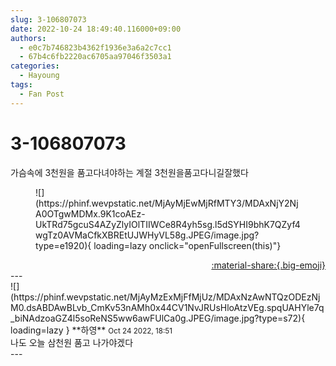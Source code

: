 ```yaml
---
slug: 3-106807073
date: 2022-10-24 18:49:40.116000+09:00
authors:
  - e0c7b746823b4362f1936e3a6a2c7cc1
  - 67b4c6fb2220ac6705aa97046f3503a1
categories:
  - Hayoung
tags:
  - Fan Post
---
```


# 3-106807073

<div class="post-container" markdown="1">
<div class="content-container md-sidebar__scrollwrap" markdown="1">

가슴속에 3천원을 품고다녀야하는 계절 3천원을품고다니길잘했다
<figure markdown="1">
![](https://phinf.wevpstatic.net/MjAyMjEwMjRfMTY3/MDAxNjY2NjA0OTgwMDMx.9K1coAEz-UkTRd75gcuS4AZyZlyIOlTIIWCe8R4yh5sg.l5dSYHI9bhK7QZyf4wgTz0AVMaCfkXBREtUJWHyVL58g.JPEG/image.jpg?type=e1920){ loading=lazy onclick="openFullscreen(this)"}
</figure>


</div>
</div>

<div style="text-align: right;" markdown="1">
<a href="https://weverse.io/fromis9/fanpost/3-106807073" style="text-align: right;">:material-share:{.big-emoji}</a>
</div>
---

<div class="comments-container md-sidebar__scrollwrap" markdown="1">
<div class="comment" markdown="1">
<div class='id-container' markdown="1">
![](https://phinf.wevpstatic.net/MjAyMzExMjFfMjUz/MDAxNzAwNTQzODEzNjM0.dsABDAwBLvb_CmKv53nAMh0x44CV1NvJRUsHloAtzVEg.spqUAHYle7q_biNAdzoaGZ4l5soReNS5ww6awFUlCa0g.JPEG/image.jpg?type=s72){ loading=lazy }
**<span class="artist">하영</span>** <small>Oct 24 2022, 18:51</small><br>
</div>
<div class='comment-body' markdown="1">
나도 오늘 삼천원 품고 나가야겠다
</div>
</div>
</div>
---
